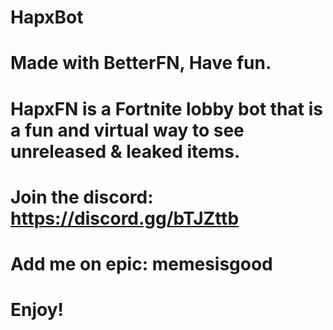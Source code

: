 # HapxBot

# Made with BetterFN, Have fun.

# HapxFN is a Fortnite lobby bot that is a fun and virtual way to see unreleased & leaked items. 

# Join the discord: https://discord.gg/bTJZttb

# Add me on epic: memesisgood

# Enjoy!

